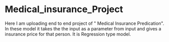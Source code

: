 # Medical_insurance_Project
Here I am uploading end to end project of " Medical Insurance Predication". In these model it takes the the input as a parameter from input and gives a insurance price for that person. It is Regression type model.
